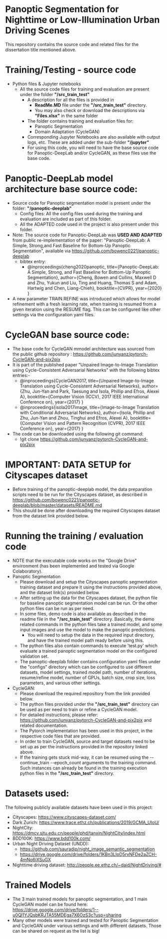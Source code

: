 # **Panoptic Segmentation for Nighttime or Low-Illumination Urban Driving Scenes**
This repository contains the source code and related files for the dissertation title mentioned above.

# Training/Testing - source code 
- Python files & Jupyter notebooks
    - All the source code files for training and evaluation are present under the folder **"/src_train_test"**
        - A description for all the files is provided in
            - **ReadMe.MD** file under the **"/src_train_test"** directory.
            - You may also check or download the descriptions via **"Files.xlsx"** in the same folder
        - The folder contains training and evaluation files for:
            -  Panoptic Segmentation
            -  Domain Adaptation (CycleGAN)
        - Corresponding Jupyter Notebooks are also available with output logs, etc. These are added under the sub-folder **"/jupyter"**
        - For using this code, you will need to have the base source code for Panoptic-DeepLab and/or CycleGAN, as these files use the base code.
# Panoptic-DeepLab model architecture base source code:
- Source code for Panoptic segmentation model is present under the folder: **"/panoptic-deeplab"**
    - Config files: All the config files used during the training and evaluation are included as part of this folder.
    - All the ADAPTED code used in the project is also present under this folder.    
- Note: The source code for Panoptic-DeepLab was **USED AND ADAPTED** from public re-implementation of the paper: "Panoptic-DeepLab: A Simple, Strong,and Fast Baseline for Bottom-Up Panoptic Segmentation", available via https://github.com/bowenc0221/panoptic-deeplab  
    - bibtex entry:
        - @inproceedings{cheng2020panoptic,
          title={Panoptic-DeepLab: A Simple, Strong, and Fast Baseline for Bottom-Up Panoptic Segmentation},
          author={Cheng, Bowen and Collins, Maxwell D and Zhu, Yukun and Liu, Ting and Huang, Thomas S and Adam, Hartwig and Chen, Liang-Chieh},
          booktitle={CVPR},
          year={2020}
        }
- A new parameter TRAIN.REFINE was introduced which allows for model refinement with a fresh learning rate, when training is resumed from a given iteration using the RESUME flag. This can be configured like other settings via the configuration yaml files.
# CycleGAN base source code:
- The base code for CycleGAN mmodel architecture was sourced from the public github repository : https://github.com/junyanz/pytorch-CycleGAN-and-pix2pix
- It is part of the published paper "Unpaired Image-to-Image Translation using Cycle-Consistent Adversarial Networks" with the following bibtex entries:-
    - @inproceedings{CycleGAN2017,
      title={Unpaired Image-to-Image Translation using Cycle-Consistent Adversarial Networks},
      author={Zhu, Jun-Yan and Park, Taesung and Isola, Phillip and Efros, Alexei A},
      booktitle={Computer Vision (ICCV), 2017 IEEE International Conference on},
      year={2017}
    }
    - @inproceedings{isola2017image,
      title={Image-to-Image Translation with Conditional Adversarial Networks},
      author={Isola, Phillip and Zhu, Jun-Yan and Zhou, Tinghui and Efros, Alexei A},
      booktitle={Computer Vision and Pattern Recognition (CVPR), 2017 IEEE Conference on},
      year={2017}
    }
- The code can be downloaded using the following git command:
    - !git clone https://github.com/junyanz/pytorch-CycleGAN-and-pix2pix

# IMPORTANT: DATA SETUP for Cityscapes dataset
- Before training of the panoptic-deeplab model, the data preparation scripts need to be run for the Cityscapes dataset, as described in https://github.com/bowenc0221/panoptic-deeplab/blob/master/datasets/README.md
- This should be done after downloading the required Cityscapes dataset from the dataset link provided below.

# Running the training / evaluation code
- NOTE that the executable code works on the "Google Drive" environment (has been implemented and tested via Google Colaboratory).
- Panoptic Segmentation
    - Please download and setup the Cityscapes panoptic segmentation training dataset and prepare it using the instructions provided above, and the dataset link(s) provided below.
    - After setting up the data for the Cityscapes dataset, the python file for baseline panoptic segmentation model can be run. Or the other python files can be run as per need.
    - In some files, demo code is also available as described in the readme file in the **"/src_train_test"** directory. Basically, the demo related commands in the python files take a trained model, and some input images and use the model to make the panoptic predictions.
        - You will need to setup the data in the required input directory, and have the trained model path ready before using this.
    - The python files also contain commands to execute 'test.py' which evaluate a trained panoptic segmentation model on the configured validation set.
    - The panoptic-deeplab folder contains configuration yaml files under the "configs" directory which can be configured to use different datasets, model settings, trained model path, number of iterations, resume/refine model, number of GPUs, batch size, crop size, loss parameters, and various other settings.
- CycleGAN:
    - Please download the required repository from the link provided below.
    - The python files provided under the **"/src_train_test"** directory can be used as per need to train or refine a CycleGAN model.
    - For detailed instructions, please refer: https://github.com/junyanz/pytorch-CycleGAN-and-pix2pix and related documentation.
    - The Pytorch implementation has been used in this project, in the respective code files that are provided.
    - In order to train CycleGAN, source and target datasets need to be set up as per the instructions provided in the repository linked above.
    - If the training gets stuck mid-way, it can be resumed using the --continue_train --epoch_count <epoch number> arguments to the training command. Such instances can already be found in the training execution python files in the **"/src_train_test"** directory.

# Datasets used:
The following publicly available datasets have been used in this project:
- Cityscapes: https://www.cityscapes-dataset.com/
- Dark Zurich: https://www.trace.ethz.ch/publications/2019/GCMA_UIoU/
- NightCity: https://dmcv.sjtu.edu.cn/people/phd/tanxin/NightCity/index.html
- BDD100K: https://www.bdd100k.com/
- Urban Night Driving Dataset (UNDD): 
    -  https://github.com/sauradip/night_image_semantic_segmentation
    -  https://drive.google.com/drive/folders/1KBn3LIoD5rvNFDe2aZCH-4mNo6iXSuGX
- Nighttime driving dataset: http://people.ee.ethz.ch/~daid/NightDriving/#

# Trained Models
- The 3 main trained models for panoptic segmentation, and 1 main CycleGAN model can be found here: https://drive.google.com/drive/folders/1--u0QI1YJQsbKRJTA55MDEga7X6OzS3c?usp=sharing
- Many other models were trained and tested for Panoptic Segmentation and CycleGAN under various settings and with different datasets. Those can be shared on request as the list is big!
